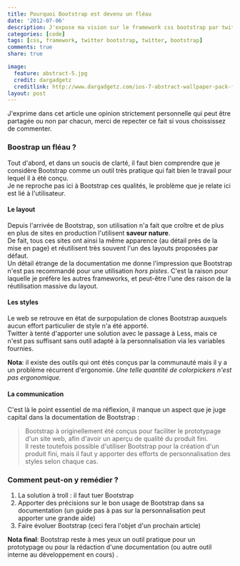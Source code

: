 ```yaml
---
title: Pourquoi Bootstrap est devenu un fléau
date: '2012-07-06'
description: J'expose ma vision sur le framework css bootstrap par twitter, et comment il est devenu un fléau pour le web design.
categories: [code]
tags: [css, framework, twitter bootstrap, twitter, bootstrap]
comments: true
share: true

image:
  feature: abstract-5.jpg
  credit: dargadgetz
  creditlink: http://www.dargadgetz.com/ios-7-abstract-wallpaper-pack-for-iphone-5-and-ipod-touch-retina/
layout: post
---
```


J'exprime dans cet article une opinion strictement personnelle qui peut être partagée ou non par chacun, merci de repecter ce fait si vous choississez de commenter.

### Boostrap un fléau ?

Tout d'abord, et dans un soucis de clarté, il faut bien comprendre que je considère Bootstrap comme un outil très pratique qui fait bien le travail pour lequel il à été conçu.  
Je ne reproche pas ici à Bootstrap ces qualités, le problème que je relate ici est lié à l'utilisateur.

#### Le layout

Depuis l'arrivée de Bootstrap, son utilisation n'a fait que croître et de plus en plus de sites en production l'utilisent **saveur nature**.  
De fait, tous ces sites ont ainsi la même apparence (au détail près de la mise en page) et réutilisent très souvent l'un des layouts proposées par défaut.  
Un détail étrange de la documentation me donne l'impression que Bootstrap n'est pas recommandé pour une utilisation *hors pistes*. C'est la raison pour laquelle je préfère les autres frameworks, et peut-être l'une des raison de la réutilisation massive du layout.

#### Les styles

Le web se retrouve en état de surpopulation de clones Bootstrap auxquels aucun effort particulier de style n'a été apporté.  
Twitter à tenté d'apporter une solution avec le passage à Less, mais ce n'est pas suffisant sans outil adapté à la personnalisation via les variables fournies.

**Nota**: il existe des outils qui ont étés conçus par la communauté mais il y a un problème récurrent d'ergonomie. *Une telle quantité de colorpickers n'est pas ergonomique.*

#### La communication

C'est là le point essentiel de ma réflexion, il manque un aspect que je juge capital dans la documentation de Bootstrap : 

> Bootstrap à originellement été conçus pour faciliter le prototypage d'un site web, afin d'avoir un aperçu de qualité du produit fini.  
> Il reste toutefois possible d'utiliser Bootstrap pour la création d'un produit fini, mais il faut y apporter des efforts de personnalisation des styles selon chaque cas.

### Comment peut-on y remédier ?

1. La solution à troll : il faut tuer Bootstrap
2. Apporter des précisions sur le bon usage de Bootstrap dans sa documentation (un guide pas à pas sur la personnalisation peut apporter une grande aide)
3. Faire évoluer Bootstrap (ceci fera l'objet d'un prochain article)

**Nota final**: Bootstrap reste à mes yeux un outil pratique pour un prototypage ou pour la rédaction d'une documentation (ou autre outil interne au développement en cours) .